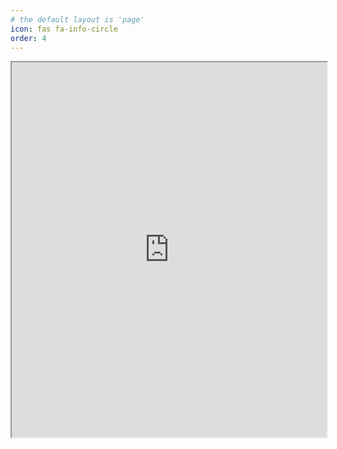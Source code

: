 ```yaml
---
# the default layout is 'page'
icon: fas fa-info-circle
order: 4
---
```

<iframe src="https://0xk3r0.github.io/Kyrillos-Nady-Resume.pdf" width="100%" height="600px"></iframe>

